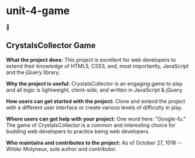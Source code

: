 # unit-4-game
:gem:
## CrystalsCollector Game

**What the project does:**
This project is excellent for web developers to extend their knowledge of HTML5, CSS3, and, most importantly, JavaScript and the jQuery library.

**Why the project is useful:**
CrystalsCollector is an engaging game to play and all logic is lightweight, client-side, and written in JavaScript & jQuery.

**How users can get started with the project:**
Clone and extend the project with a different user interface or create various levels of difficulty in play.

**Where users can get help with your project:**
One word here: "Google-fu." The game of CrystalsCollector is a common and interesting choice for budding web developers to practice being web developers.

**Who maintains and contributes to the project:**
As of October 27, 1018 -- Wilder Molyneux, sole author and contributor.
